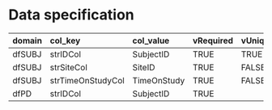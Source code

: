 # Data specification

|domain |col_key           |col_value   |vRequired |vUniqueCols |
|:------|:-----------------|:-----------|:---------|:-----------|
|dfSUBJ |strIDCol          |SubjectID   |TRUE      |TRUE        |
|dfSUBJ |strSiteCol        |SiteID      |TRUE      |FALSE       |
|dfSUBJ |strTimeOnStudyCol |TimeOnStudy |TRUE      |FALSE       |
|dfPD   |strIDCol          |SubjectID   |TRUE      |            |
